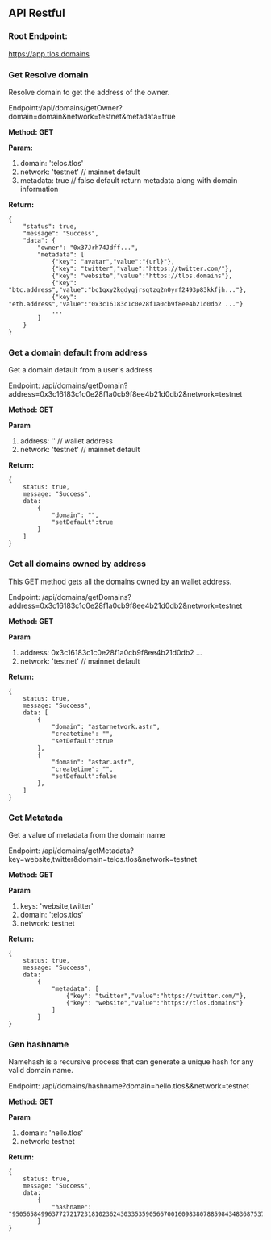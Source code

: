 ## API Restful 

### Root Endpoint: 

https://app.tlos.domains

### Get Resolve domain
Resolve domain to get the address of the owner.

Endpoint:/api/domains/getOwner?domain=domain&network=testnet&metadata=true

**Method: GET**

**Param:**

1. domain: 'telos.tlos'
2. network: 'testnet' // mainnet default
3. metadata: true // false default return metadata along with domain information

**Return:** 
```
{
    "status": true,
    "message": "Success",
    "data": { 
        "owner": "0x37Jrh74Jdff...",
        "metadata": [
            {"key": "avatar","value":"{url}"},
            {"key": "twitter","value":"https://twitter.com/"},
            {"key": "website","value":"https://tlos.domains"},
            {"key": "btc.address","value":"bc1qxy2kgdygjrsqtzq2n0yrf2493p83kkfjh..."},
            {"key": "eth.address","value":"0x3c16183c1c0e28f1a0cb9f8ee4b21d0db2 ..."}
            ...
        ]
    }
}
```
### Get a domain default from address
Get a domain default from a user's address

Endpoint: /api/domains/getDomain?address=0x3c16183c1c0e28f1a0cb9f8ee4b21d0db2&network=testnet

**Method: GET**

**Param**

1. address: '' // wallet address
2. network: 'testnet' // mainnet default

**Return:** 
```
{
    status: true,
    message: "Success",
    data:
        { 
            "domain": "",
            "setDefault":true
        }
    ]
}
```

### Get all domains owned by address
This GET method gets all the domains owned by an wallet address.

Endpoint: /api/domains/getDomains?address=0x3c16183c1c0e28f1a0cb9f8ee4b21d0db2&network=testnet

**Method: GET**

**Param**

1. address: 0x3c16183c1c0e28f1a0cb9f8ee4b21d0db2 ...
2. network: 'testnet' // mainnet default

**Return:** 
```
{
    status: true,
    message: "Success",
    data: [
        { 
            "domain": "astarnetwork.astr",
            "createtime": "",
            "setDefault":true
        },
        { 
            "domain": "astar.astr",
            "createtime": "",
            "setDefault":false
        },
    ]
}
```

### Get Metatada
Get a value of metadata from the domain name

Endpoint: /api/domains/getMetadata?key=website,twitter&domain=telos.tlos&network=testnet

**Method: GET**

**Param**

1. keys: 'website,twitter'
2. domain: 'telos.tlos'
3. network: testnet

**Return:** 
```
{
    status: true,
    message: "Success",
    data:
        { 
            "metadata": [
                {"key": "twitter","value":"https://twitter.com/"},
                {"key": "website","value":"https://tlos.domains"}
            ]
        }
}
```

### Gen hashname
Namehash is a recursive process that can generate a unique hash for any valid domain name.

Endpoint: /api/domains/hashname?domain=hello.tlos&&network=testnet

**Method: GET**

**Param**

1. domain: 'hello.tlos'
2. network: testnet

**Return:** 
```
{
    status: true,
    message: "Success",
    data:
        { 
            "hashname": "95056584996377272172318102362430335359056670016098380788598434836875371874275"
        }
}
```
